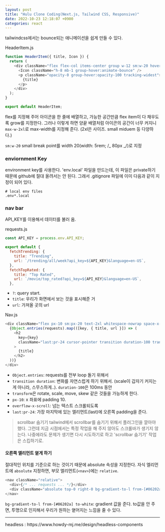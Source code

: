 ```yaml
---
layout: post
title: "Hulu Clone Coding(Next.js, Tailwind CSS, Responsive)"
date: 2022-10-23 12:18:07 +0900
categories: react
---
```


tailwindcss에서는 bounce되는 애니메이션을 쉽게 만들 수 있다.

HeaderItem.js

```js
function HeaderItem({ title, Icon }) {
  return (
    <div className="flex flex-col items-center group w-12 sm:w-20 hover:text-white">
      <Icon className="h-8 mb-1 group-hover:animate-bounce" />
      <p className="opacity-0 group-hover:opacity-100 tracking-widest">
        {title}
      </p>
    </div>
  );
}

export default HeaderItem;
```

flex를 지정해 주어 아이콘을 한 줄에 배열하고, 가능한 공간만큼 flex item이 다 채우도록 grow를 지정한다. 그러나 이렇게 하면 양끝 배열처럼 아이콘의 공간이 너무 커지니 `max-w-2xl`로 max-width를 지정해 준다. (2xl은 사이즈. small miduem 등 다양하다.)

`sm:w-20` small break point를 width 20(width: 5rem; /_ 80px _/)로 지정

### enviornment Key

environment key를 사용한다. 'env.local' 파일을 만드는데, 이 파일은 private하기 때문에 github에 절대 올려서는 안 된다. 그래서 .gitignore 파일에 이미 다음과 같이 지정이 되어 있다.

```
# local env files
.env*.local
```

### nav bar

API_KEY를 이용해서 데이터를 불러 옴.

requests.js

```js
const API_KEY = process.env.API_KEY;

export default {
  fetchTrending: {
    title: "Trending",
    url: `/trending/all/week?api_key=${API_KEY}&language=en-US`,
  },
  fetchTopRated: {
    title: "Top Rated",
    url: `/movie/top_rated?api_key=${API_KEY}&language=en-US`,
  },
```

- `?`: query start.
- `title`: 우리가 화면에서 보는 것을 표시해준 거
- `url`: 가져올 곳의 url

Nav.js

```js
<div className="flex px-10 sm:px-20 text-2xl whitespace-nowrap space-x-10 sm:space-x-20 overflow-x-scroll">
  {Object.entries(requests).map(([key, { title, url }]) => (
    <h2
      key={key}
      className="last:pr-24 cursor-pointer transition duration-100 transfrom hover:scale-125 hover:text-white active:text-red-300"
    >
      {title}
    </h2>
  ))}
</div>
```

- `Object.entries`: requests를 전부 loop 돌기 위해서
- `transition duration`: 변화를 자연스럽게 하기 위해서. (scale이 갑자기 커지는 게 아니라, 스무스하게..). `duration-100`은 100ms 동안
- `transform`은 rotate, scale, move, skew 같은 것들을 가능하게 한다.
- `px-10`: x 좌표에 padding 10.
- `overflow-x-scroll`: 넘는 텍스트 스크롤되도록
- `last:pr-24`: 가장 마지막에 있는 엘리먼트(last)에 오른쪽 padding을 준다.

> scrollbar 숨기기
> tailwind에서 scrollbar를 숨기기 위해서 플러그인을 깔아야 했다. 그런데 지금 시점에서는 특정 작업을 해 주지 않아도 스크롤바가 생기지 않는다. 나중에라도 문제가 생기면 다시 시도하기로 하고 'scrollbar 숨기기' 작업은 스킵하기로.

#### 오른쪽 엘리먼트 옅게 하기

절대적인 위치를 기준으로 하는 것이기 때문에 absolute 속성을 지정한다. 자식 엘리먼트에 `absolute` 지정하면, 부모 엘리먼트(`<nav>`)에는 `relative`.

```js
<nav className="relative">
  <div>{/* ... requests ... */}</div>
  <div className="absolute top-0 right-0 bg-gradient-to-l from-[#06202a] h-10 w-1/12" />
</nav>
```

`bg-gradient-to-l from-[#06202a] to-white`: gradient 값을 준다. to값을 안 주면, 투명으로 인지해서 우리가 원하는 옅어지는 느낌을 줄 수 있다.

<hr />
headless : https://www.howdy-mj.me/design/headless-components
